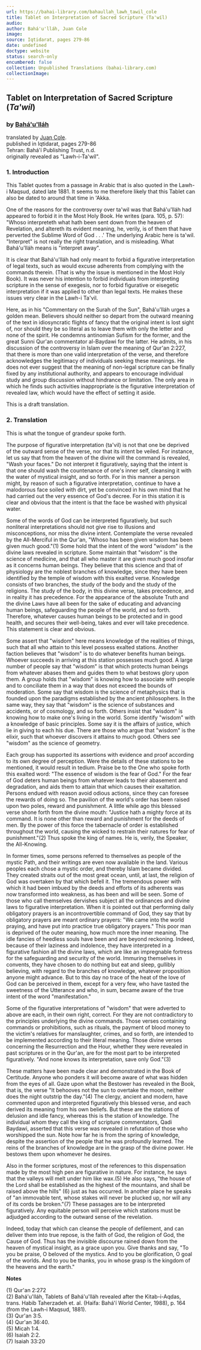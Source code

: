 ```yaml
---
url: https://bahai-library.com/bahaullah_lawh_tawil_cole
title: Tablet on Interpretation of Sacred Scripture (Ta'wíl)
audio: 
author: Bahá'u'lláh, Juan Cole
image: 
source: Iqtidarat, pages 279-86
date: undefined
doctype: website
status: search-only
encumbered: false
collection: Unpublished Translations (bahai-library.com)
collectionImage: 
---
```



## Tablet on Interpretation of Sacred Scripture (_Ta'wíl_)

### by [Bahá'u'lláh](https://bahai-library.com/author/Bahá'u'lláh)

translated by [Juan Cole](https://bahai-library.com/author/Juan%20Cole).  
published in Iqtidarat, pages 279-86  
Tehran: Bahá'í Publishing Trust, n.d.  
originally revealed as "Lawh-i-Ta'wíl".


### 1\. Introduction

This Tablet quotes from a passage in Arabic that is also quoted in the Lawh-i Maqsud, dated late 1881. It seems to me therefore likely that this Tablet can also be dated to around that time in 'Akka.

One of the reasons for the controversy over ta'wil was that Bahá'u'lláh had appeared to forbid it in the Most Holy Book. He writes (para. 105, p. 57): "Whoso interpreteth what hath been sent down from the heaven of Revelation, and altereth its evident meaning, he, verily, is of them that have perverted the Sublime Word of God . . .' The underlying Arabic here is ta'wil. "Interpret" is not really the right translation, and is misleading. What Bahá'u'lláh means is "interpret away".

It is clear that Bahá'u'lláh had only meant to forbid a figurative interpretation of legal texts, such as would excuse adherents from complying with the commands therein. (That is why the issue is mentioned in the Most Holy Book). It was never his intention to forbid individuals from interpreting scripture in the sense of exegesis, nor to forbid figurative or eisegetic interpretation if it was applied to other than legal texts. He makes these issues very clear in the Lawh-i Ta'vil.

Here, as in his "Commentary on the Surah of the Sun", Bahá'u'lláh urges a golden mean. Believers should neither so depart from the outward meaning of the text in idiosyncratic flights of fancy that the original intent is lost sight of, nor should they be so literal as to leave them with only the letter and none of the spirit. He condemns antinomian Sufism for the former, and the great Sunni Qur'an commentator al-Baydawi for the latter. He admits, in his discussion of the controversy in Islam over the meaning of Qur'an 2:227, that there is more than one valid interpretation of the verse, and therefore acknowledges the legitimacy of individuals seeking these meanings. He does not ever suggest that the meaning of non-legal scripture can be finally fixed by any institutional authority, and appears to encourage individual study and group discussion without hindrance or limitation. The only area in which he finds such activities inappropriate is the figurative interpretation of revealed law, which would have the effect of setting it aside.

This is a draft translation.

### 2\. Translation

This is what the tongue of grandeur spoke forth.

The purpose of figurative interpretation (ta'vil) is not that one be deprived of the outward sense of the verse, nor that its intent be veiled. For instance, let us say that from the heaven of the divine will the command is revealed, "Wash your faces." Do not interpret it figuratively, saying that the intent is that one should wash the countenance of one's inner self, cleansing it with the water of mystical insight, and so forth. For in this manner a person might, by reason of such a figurative interpretation, continue to have a malodorous face soiled with dirt, yet be convinced in his own mind that he had carried out the very essence of God's decree. For in this station it is clear and obvious that the intent is that the face be washed with physical water.

Some of the words of God can be interpreted figuratively, but such nonliteral interpretations should not give rise to illusions and misconceptions, nor miss the divine intent. Contemplate the verse revealed by the All-Merciful in the Qur'an, "Whoso has been given wisdom has been given much good."(1) Some hold that the intent of the word "wisdom" is the divine laws revealed in scripture. Some maintain that "wisdom" is the science of medicine, and that all who master it are given much good insofar as it concerns human beings. They believe that this science and that of physiology are the noblest branches of knowledge, since they have been identified by the temple of wisdom with this exalted verse. Knowledge consists of two branches, the study of the body and the study of the religions. The study of the body, in this divine verse, takes precedence, and in reality it has precedence. For the appearance of the absolute Truth and the divine Laws have all been for the sake of educating and advancing human beings, safeguarding the people of the world, and so forth. Therefore, whatever causes human beings to be protected and in good health, and secures their well-being, takes and ever will take precedence. This statement is clear and obvious.

Some assert that "wisdom" here means knowledge of the realities of things, such that all who attain to this level possess exalted stations. Another faction believes that "wisdom" is to do whatever benefits human beings. Whoever succeeds in arriving at this station possesses much good. A large number of people say that "wisdom" is that which protects human beings from whatever abases them and guides them to what bestows glory upon them. A group holds that "wisdom" is knowing how to associate with people and to conciliate them in a way that does not exceed the bounds of moderation. Some say that wisdom is the science of metaphysics that is founded upon the paradigms established by the ancient philosophers. In the same way, they say that "wisdom" is the science of substances and accidents, or of cosmology, and so forth. Others insist that "wisdom" is knowing how to make one's living in the world. Some identify "wisdom" with a knowledge of basic principles. Some say it is the affairs of justice, which lie in giving to each his due. There are those who argue that "wisdom" is the elixir, such that whoever discovers it attains to much good. Others see "wisdom" as the science of geometry.

Each group has supported its assertions with evidence and proof according to its own degree of perception. Were the details of these stations to be mentioned, it would result in tedium. Praise be to the One who spoke forth this exalted word: "The essence of wisdom is the fear of God." For the fear of God deters human beings from whatever leads to their abasement and degradation, and aids them to attain that which causes their exaltation. Persons endued with reason avoid odious actions, since they can foresee the rewards of doing so. The pavilion of the world's order has been raised upon two poles, reward and punishment. A little while ago this blessed verse shone forth from the divine mouth: "Justice hath a mighty force at its command. It is none other than reward and punishment for the deeds of men. By the power of this force the tabernacle of order is established throughout the world, causing the wicked to restrain their natures for fear of punishment."(2) Thus spoke the king of names. He is, verily, the Speaker, the All-Knowing.

In former times, some persons referred to themselves as people of the mystic Path, and their writings are even now available in the land. Various peoples each chose a mystic order, and thereby Islam became divided. They created straits out of the most great ocean, until, at last, the religion of God was overtaken by that which befell it. The tremendous power with which it had been imbued by the deeds and efforts of its adherents was now transformed into weakness, as has been and will be seen. Some of those who call themselves dervishes subject all the ordinances and divine laws to figurative interpretation. When it is pointed out that performing daily obligatory prayers is an incontrovertible command of God, they say that by obligatory prayers are meant ordinary prayers: "We came into the world praying, and have put into practice true obligatory prayers." This poor man is deprived of the outer meaning, how much more the inner meaning. The idle fancies of heedless souls have been and are beyond reckoning. Indeed, because of their laziness and indolence, they have interpreted in a figurative fashion all the divine laws, which are like an impregnable fortress for the safeguarding and security of the world. Immuring themselves in convents, they have chosen to do nothing but eat and sleep, gullibly believing, with regard to the branches of knowledge, whatever proposition anyone might advance. But to this day no trace of the heat of the love of God can be perceived in them, except for a very few, who have tasted the sweetness of the Utterance and who, in sum, became aware of the true intent of the word "manifestation."

Some of the figurative interpretations of "wisdom" that were adverted to above are each, in their own right, correct. For they are not contradictory to the principles underlying the divine commands. Those verses containing commands or prohibitions, such as rituals, the payment of blood money to the victim's relatives for manslaughter, crimes, and so forth, are intended to be implemented according to their literal meaning. Those divine verses concerning the Resurrection and the Hour, whether they were revealed in past scriptures or in the Qur'an, are for the most part to be interpreted figuratively. "And none knows its interpretation, save only God."(3)

These matters have been made clear and demonstrated in the Book of Certitude. Anyone who ponders it will become aware of what was hidden from the eyes of all. Gaze upon what the Bestower has revealed in the Book, that is, the verse "It behooves not the sun to overtake the moon, neither does the night outstrip the day."(4) The clergy, ancient and modern, have commented upon and interpreted figuratively this blessed verse, and each derived its meaning from his own beliefs. But these are the stations of delusion and idle fancy, whereas this is the station of knowledge. The individual whom they call the king of scripture commentators, Qadi Baydawi, asserted that this verse was revealed in refutation of those who worshipped the sun. Note how far he is from the spring of knowledge, despite the assertion of the people that he was profoundly learned. The reins of the branches of knowledge are in the grasp of the divine power. He bestows them upon whomever he desires.

Also in the former scriptures, most of the references to this dispensation made by the most high pen are figurative in nature. For instance, he says that the valleys will melt under him like wax.(5) He also says, "the house of the Lord shall be established as the highest of the mountains, and shall be raised above the hills" (6) just as has occurred. In another place he speaks of "an immovable tent, whose stakes will never be plucked up, nor will any of its cords be broken."(7) These passages are to be interpreted figuratively. Any equitable person will perceive which stations must be adjudged according to the outward sense of the revelation.

Indeed, today that which can cleanse the people of defilement, and can deliver them into true repose, is the faith of God, the religion of God, the Cause of God. Thus has the invisible discourse rained down from the heaven of mystical insight, as a grace upon you. Give thanks and say, "To you be praise, O beloved of the mystics. And to you be glorification, O goal of the worlds. And to you be thanks, you in whose grasp is the kingdom of the heavens and the earth."

  
**Notes**

(1) Qur'an 2:272  
(2) Bahá'u'lláh, Tablets of Bahá'u'lláh revealed after the Kitab-i-Aqdas, trans. Habib Taherzadeh et. al. (Haifa: Bahá'í World Center, 1988), p. 164 (from the Lawh-i Maqsud, 1881).  
(3) Qur'an 3:5.  
(4) Qur'an 36:40.  
(5) Micah 1:4.  
(6) Isaiah 2:2.  
(7) Isaiah 33:20